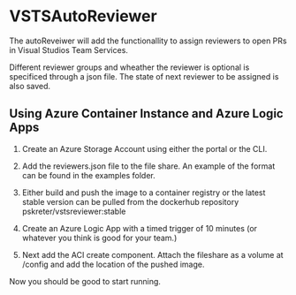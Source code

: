# VSTSAutoReviewer

The autoReveiwer will add the functionallity to assign reviewers to open PRs in Visual Studios Team Services.

Different reviewer groups and wheather the reviewer is optional is specificed through a json file. The state of next reviewer to be assigned is also saved. 

## Using Azure Container Instance and Azure Logic Apps

1. Create an Azure Storage Account using either the portal or the CLI. 

2. Add the reviewers.json file to the file share. An example of the format can be found in the examples folder.

3. Either build and push the image to a container registry or the latest stable version can be pulled from the dockerhub repository pskreter/vstsreviewer:stable

4. Create an Azure Logic App with a timed trigger of 10 minutes (or whatever you think is good for your team.)

5. Next add the ACI create component. Attach the fileshare as a volume at /config and add the location of the pushed image.

Now you should be good to start running. 

